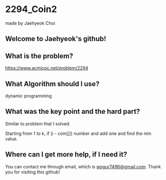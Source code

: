 # 2294_Coin2

made by Jaehyeok Choi

## Welcome to Jaehyeok's github!

## What is the problem?

https://www.acmicpc.net/problem/2294

## What Algorithm should I use?

dynamic programming

## What was the key point and the hard part?

Similar to problem that I solved.

Starting from 1 to k, if (i - coin[j]) number and add one and find the min value.

## Where can I get more help, if I need it?

You can contact me through email, which is wogur7496@gmail.com.
Thank you for visiting this github!
